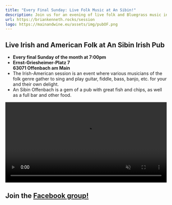 ```yaml
---
title: "Every Final Sunday: Live Folk Music at An Sibin!"
description: Join us for an evening of live folk and Bluegrass music in the beautiful Alter Schlachthof in Offenbach.
url: https://briankenneth.rocks/session
logo: https://mainandwine.eu/assets/img/pubOF.png
---
```


## Live Irish and American Folk at An Sibin Irish Pub
- __Every final Sunday of the month at 7:00pm__
- __Ernst-Griesheimer-Platz 7__  
  __63071 Offenbach am Main__
- The Irish-American session is an event where various musicians of the folk genre gather to sing and play guitar, fiddle, bass, banjo, etc. for your and their own delight.
- An Sibin Offenbach is a gem of a pub with great fish and chips, as well as a full bar and other food.

<video src="https://briankenneth.rocks/assets/images/sessionAnSibin.mp4" autoplay muted loop controls width="100%"></video>

## Join the [Facebook group!](https://www.facebook.com/groups/sessionoffenbach)
